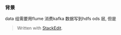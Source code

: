 ### 背景
data 组需要用flume 消费kafka 数据写到hdfs ods 层, 但是


> Written with [StackEdit](https://stackedit.io/).
<!--stackedit_data:
eyJoaXN0b3J5IjpbMTc2ODA0NzRdfQ==
-->